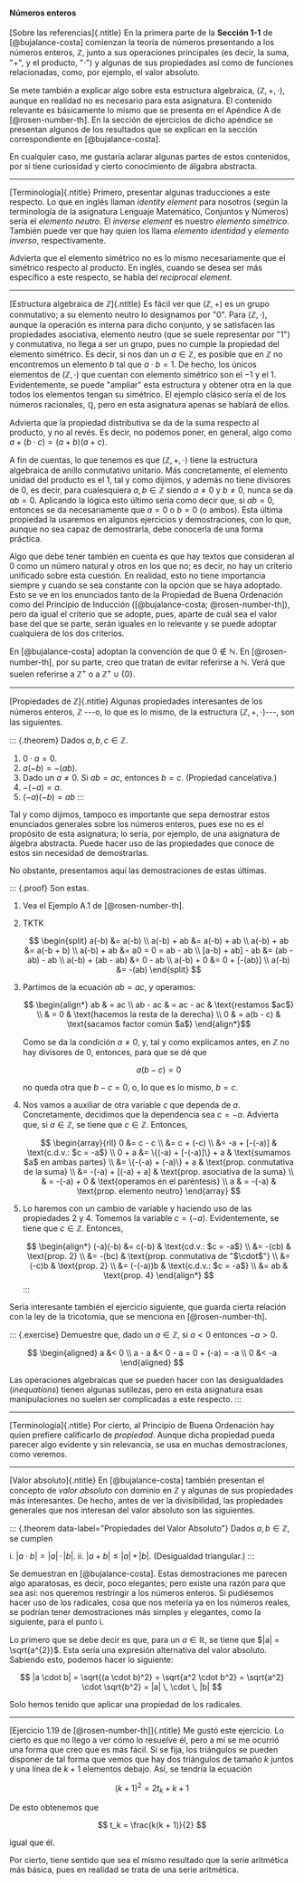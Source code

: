 



#### Números enteros


[Sobre las referencias]{.ntitle}
En la primera parte de la **Sección 1-1** de [@bujalance-costa] comienzan la
teoría de números presentando a los números enteros, $\mathbb{Z}$, junto a
sus operaciones principales (es decir, la suma, "$+$", y el producto,
"$\cdot$") y algunas de sus propiedades así como de funciones relacionadas,
como, por ejemplo, el valor absoluto.

Se mete también a explicar algo sobre esta estructura algebraica,
($\mathbb{Z}, +, \cdot$), aunque en realidad no es necesario para esta
asignatura. El contenido relevante es básicamente lo mismo que se presenta
en el Apéndice A de [@rosen-number-th]. En la sección de ejercicios de dicho
apéndice se presentan algunos de los resultados que se explican en la
sección correspondiente en [@bujalance-costa].

En cualquier caso, me gustaría aclarar algunas partes de estos contenidos,
por si tiene curiosidad y cierto conocimiento de álgabra abstracta.


---


[Terminología]{.ntitle}
Primero, presentar algunas traducciones a este respecto. Lo que en inglés
llaman _identity element_ para nosotros (según la terminología de la
asignatura Lenguaje Matemático, Conjuntos y Números) sería el _elemento
neutro_. El _inverse element_ es nuestro _elemento simétrico_. También puede
ver que hay quien los llama _elemento identidad_ y _elemento inverso_,
respectivamente.

Advierta que el elemento simétrico no es lo mismo necesariamente que el
simétrico respecto al producto. En inglés, cuando se desea ser más
específico a este respecto, se habla del _reciprocal element_.


---


[Estructura algebraica de $\mathbb{Z}$]{.ntitle}
Es fácil ver que $(\mathbb{Z}, +)$ es un grupo conmutativo; a su elemento
neutro lo designamos por "$0$". Para $(\mathbb{Z}, \cdot)$, aunque la
operación es interna para dicho conjunto, y se satisfacen las propiedades
asociativa, elemento neutro (que se suele representar por "$1$") y
conmutativa, no llega a ser un grupo, pues no cumple la propiedad del
elemento simétrico. Es decir, si nos dan un $a \in \mathbb{Z}$, es posible
que en $\mathbb{Z}$ no encontremos un elemento $b$ tal que $a \cdot b = 1$.
De hecho, los únicos elementos de $(\mathbb{Z}, \cdot)$ que cuentan con
elemento simétrico son el $-1$ y el $1$. Evidentemente, se puede "ampliar"
esta estructura y obtener otra en la que todos los elementos tengan su
simétrico. El ejemplo clásico sería el de los números racionales,
$\mathbb{Q}$, pero en esta asignatura apenas se hablará de ellos.

Advierta que la propiedad distributiva se da de la suma respecto al
producto, y no al revés. Es decir, no podemos poner, en general, algo como
$a + (b \cdot c) = (a + b)(a + c)$.

A fin de cuentas, lo que tenemos es que $(\mathbb{Z}, +, \cdot)$ tiene la
estructura algebraica de anillo conmutativo unitario. Más concretamente, el
elemento unidad del producto es el $1$, tal y como dijimos, y además no
tiene divisores de $0$, es decir, para cualesquiera $a, b \in \mathbb{Z}$
siendo $a \neq 0$ y $b \neq 0$, nunca se da $ab = 0$. Aplicando la lógica
esto último sería como decir que, si $ab = 0$, entonces se da necesariamente
que $a = 0$ o $b = 0$ (o ambos). Esta última propiedad la usaremos en
algunos ejercicios y demostraciones, con lo que, aunque no sea capaz de
demostrarla, debe conocerla de una forma práctica.

Algo que debe tener también en cuenta es que hay textos que consideran al
$0$ como un número natural y otros en los que no; es decir, no hay un
criterio unificado sobre esta cuestión. En realidad, esto no tiene
importancia siempre y cuando se sea constante con la opción que se haya
adoptado. Esto se ve en los enunciados tanto de la Propiedad de Buena
Ordenación como del Principio de Inducción ([@bujalance-costa;
@rosen-number-th]), pero da igual el criterio que se adopte, pues, aparte de
cuál sea el valor base del que se parte, serán iguales en lo relevante y se
puede adoptar cualquiera de los dos criterios.

En [@bujalance-costa] adoptan la convención de que $0 \notin \mathbb{N}$. En
[@rosen-number-th], por su parte, creo que tratan de evitar referirse a
$\mathbb{N}$. Verá que suelen referirse a $\mathbb{Z}^+$ o a $\mathbb{Z}^+
\cup \{0\}$.


---


[Propiedades de $\mathbb{Z}$]{.ntitle}
Algunas propiedades interesantes de los números enteros, $\mathbb{Z}$ ---o,
lo que es lo mismo, de la estructura $(\mathbb{Z}, +, \cdot)$---, son las
siguientes.

::: {.theorem}
  Dados $a,b,c \in \mathbb{Z}$.

  1. $0 \cdot a = 0$.
  2. $a({-b}) = {-(ab)}$.
  3. Dado un $a \neq 0$. Si $ab = ac$, entonces $b = c$. (Propiedad
     cancelativa.)
  4. ${-({-a})} = a$.
  5. $({-a})({-b}) = ab$
:::

Tal y como dijimos, tampoco es importante que sepa demostrar estos
enunciados generales sobre los números enteros, pues ese no es el propósito
de esta asignatura; lo sería, por ejemplo, de una asignatura de álgebra
abstracta. Puede hacer uso de las propiedades que conoce de estos sin
necesidad de demostrarlas.

No obstante, presentamos aquí las demostraciones de estas últimas.

::: {.proof}
  Son estas.

  1. Vea el Ejemplo A.1 de [@rosen-number-th].

  2. TKTK

     $$ \begin{split}
          a(-b) &= a(-b) \\
          a(-b) + ab &= a(-b) + ab \\
          a(-b) + ab &= a(-b + b) \\
          a(-b) + ab &= a0 = 0 = ab - ab \\
          [a-b) + ab] - ab &= (ab - ab) - ab \\
          a(-b) + (ab - ab) &= 0 - ab \\
          a(-b) + 0 &= 0 + [-(ab)] \\
          a(-b) &= -(ab)
        \end{split} $$

  3. Partimos de la ecuación $ab = ac$, y operamos:

     $$ \begin{align*}
          ab & = ac \\
          ab - ac & = ac - ac & \text{restamos $ac$} \\
            & = 0 & \text{hacemos la resta de la derecha} \\
          0 & = a(b - c) & \text{sacamos factor común $a$}
        \end{align*}$$

     Como se da la condición $a \neq 0$, y, tal y como explicamos antes, en
     $\mathbb{Z}$ no hay divisores de $0$, entonces, para que se dé que

     $$ a(b - c) = 0 $$

     no queda otra que $b - c = 0$, o, lo que es lo mismo, $b = c$.

  4. Nos vamos a auxiliar de otra variable $c$ que dependa de $a$.
     Concretamente, decidimos que la dependencia sea $c = {-a}$. Advierta
     que, si $a \in \mathbb{Z}$, se tiene que $c \in \mathbb{Z}$. Entonces,

     $$ \begin{array}{rll}
          0
            &= c - c \\
            &= c + (-c) \\
            &= -a + [-(-a)]
              & \text{c.d.v.: $c = -a$} \\
          0 + a
            &= \{(-a) + [-(-a)]\} + a
              & \text{sumamos $a$ en ambas partes} \\
            &= \{-(-a) + (-a)\} + a
              & \text{prop. conmutativa de la suma} \\
            &= -(-a) + [(-a) + a]
              & \text{prop. asociativa de la suma} \\
            & = -(-a) + 0
              & \text{operamos en el paréntesis} \\
          a
            & = -(-a)
              & \text{prop. elemento neutro}
        \end{array} $$

  5. Lo haremos con un cambio de variable y haciendo uso de las
     propiedades 2 y 4. Tomemos la variable $c = ( - a)$. Evidentemente,
     se tiene que $c \in \mathbb{Z}$. Entonces,

     $$ \begin{align*}
          (-a)(-b)
            &= c(-b) & \text{cd.v.: $c = -a$} \\
            &= -(cb) & \text{prop. 2} \\
            &= -(bc) & \text{prop. conmutativa de "$\cdot$"} \\
            &= (-c)b & \text{prop. 2} \\
            &= (-(-a))b & \text{c.d.v.: $c = -a$} \\
            &= ab & \text{prop. 4} 
        \end{align*} $$
:::

Sería interesante también el ejercicio siguiente, que guarda cierta relación
con la ley de la tricotomía, que se menciona en [@rosen-number-th].

::: {.exercise}
  Demuestre que, dado un $a \in \mathbb{Z}$, si $a < 0$ entonces $-a > 0$.

  $$ \begin{aligned}
       a &< 0 \\
       a - a &< 0 - a = 0 + (-a) = -a \\
       0 &< -a
     \end{aligned} $$

  Las operaciones algebraicas que se pueden hacer con las desigualdades
  (_inequations_) tienen algunas sutilezas, pero en esta asignatura esas
  manipulaciones no suelen ser complicadas a este respecto.
:::


---


[Terminología]{.ntitle}
Por cierto, al Principio de Buena Ordenación hay quien prefiere calificarlo
de _propiedad_. Aunque dicha propiedad pueda parecer algo evidente y sin
relevancia, se usa en muchas demostraciones, como veremos.


---


[Valor absoluto]{.ntitle}
En [@bujalance-costa] también presentan el concepto de _valor absoluto_ con
dominio en $\mathbb{Z}$ y algunas de sus propiedades más interesantes. De
hecho, antes de ver la divisibilidad, las propiedades generales que nos
interesan del valor absoluto son las siguientes.

::: {.theorem data-label="Propiedades del Valor Absoluto"}
  Dados $a,b \in \mathbb{Z}$, se cumplen

  i. $|a \cdot b| = |a| \, \cdot \, |b|$.
  ii. $|a + b| \leq |a| \, + \, |b|$. (Desigualdad triangular.)
:::

Se demuestran en [@bujalance-costa]. Estas demostraciones me parecen algo
aparatosas, es decir, poco elegantes; pero existe una razón para que sea
así: nos queremos restringir a los números enteros. Si pudiésemos hacer uso
de los radicales, cosa que nos metería ya en los números reales, se podrían
tener demostraciones más simples y elegantes, como la siguiente, para el
punto i.

Lo primero que se debe decir es que, para un $a \in \mathbb{R}$, se tiene
que $|a| = \sqrt{a^{2}}$. Esta sería una expresión alternativa del valor
absoluto. Sabiendo esto, podemos hacer lo siguiente:

$$ |a \cdot b| = \sqrt{(a \cdot b)^2} = \sqrt{a^2 \cdot b^2} = \sqrt{a^2}
  \cdot \sqrt{b^2} = |a| \, \cdot \, |b| $$

Solo hemos tenido que aplicar una propiedad de los radicales.


---


[Ejercicio 1.19 de [@rosen-number-th]]{.ntitle}
Me gustó este ejercicio. Lo cierto es que no llego a ver cómo lo resuelve
él, pero a mí se me ocurrió una forma que creo que es más fácil. Si se fija,
los triángulos se pueden disponer de tal forma que vemos que hay dos
triángulos de tamaño $k$ juntos y una línea de $k + 1$ elementos debajo.
Así, se tendría la ecuación

$$ (k + 1)^2 = 2t_k + k + 1 $$

De esto obtenemos que

$$ t_k = \frac{k(k + 1)}{2} $$

igual que él.

Por cierto, tiene sentido que sea el mismo resultado que la serie aritmética
más básica, pues en realidad se trata de una serie aritmética.




